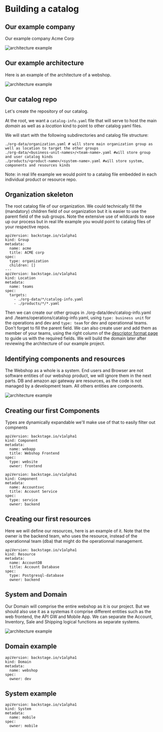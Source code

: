 # Building a catalog #

## Our example company ##

Our example company Acme Corp

<!---
<div hidden>
```
@startuml ch2-organigram
!include <awslib/AWSCommon>
!include <awslib/AWSSimplified.puml>
!include <awslib/Compute/all.puml>
!include <awslib/mobile/all.puml>
!include <awslib/general/all.puml>
!include <awslib/GroupIcons/all.puml>

package non-technical {
  Users(management,"Management","management@acme.corp")
  Users(accounting,"Accounting","Accounting@acme.corp")
  Users(hr,"Human Resources","hr@acme.corp")
}

package dev {
  Users(mobiledev,"Mobile","dev.mobile@acme.corp")
  Users(frontenddev,"Frontend","dev.frontend@acme.corp")
  Users(backenddev,"Backend","dev.backend@acme.corp")
}

package operations {
  Users(opdba,"Database Administrators","op.dba@acme.corp")
  Users(opsys,"System Administrators","op.sys@acme.corp")
}

management -[hidden]r- accounting
accounting -[hidden]r- hr
management -[hidden]d- mobiledev
mobiledev -[hidden]r- frontenddev
frontenddev -[hidden]r- backenddev
opdba -[hidden]r- opsys

@enduml
```
</div>
--->

![architecture example](ch2-organigram.svg)

## Our example architecture ##

Here is an example of the architecture of a webshop.

<!---
<div hidden>
```
@startuml ch2-architecture-diagram
!include <awslib/AWSCommon>
!include <awslib/AWSSimplified.puml>
!include <awslib/Compute/all.puml>
!include <awslib/mobile/all.puml>
!include <awslib/general/all.puml>

'skinparam linetype ortho

Users(Users, "Users", "")
Mobile(MobileApp, "Mobile App", "")
Client(Browser, "Web Browser", "")
GenericDatabase(AccountDB, "Account DB", "")
GenericDatabase(InventoryDB, "Inventory DB", "")
GenericDatabase(SaleDB, "Sale DB", "")
GenericDatabase(ShippingDB, "Shipping DB", "")
ECSContainer1(WebApp, "Web frontend", "")
APIGateway(APIgw, "API Gateway", "")
LambdaLambdaFunction(Accountsvc, "Account Service", "")
LambdaLambdaFunction(Inventorysvc, "Inventory Service", "")
LambdaLambdaFunction(Shippingsvc, "Shipping Service", "")
ECSContainer1(Salesvc, "Sale Service", "")

MobileApp -[hidden]r- Browser
APIgw -[hidden]r- WebApp
Accountsvc -[hidden]r- Inventorysvc
Inventorysvc -[hidden]r- Salesvc
Salesvc -[hidden]r- Shippingsvc
AccountDB -[hidden]r- InventoryDB
InventoryDB -[hidden]r- SaleDB
SaleDB -[hidden]r- ShippingDB

Users -- MobileApp
Users -- Browser
MobileApp -- APIgw
Browser -- WebApp
APIgw -- Accountsvc
WebApp -- Accountsvc
APIgw -- Inventorysvc
WebApp -- Inventorysvc
APIgw -- Salesvc
WebApp -- Salesvc
APIgw -- Shippingsvc
WebApp -- Shippingsvc
Accountsvc -- AccountDB
Inventorysvc -- InventoryDB
Shippingsvc -- ShippingDB
Salesvc -- SaleDB

@enduml
```
</div>
--->

![architecture example](ch2-architecture-diagram.svg)

## Our catalog repo ##

Let's create the repository of our catalog.

At the root, we want a `catalog-info.yaml` file that will serve to host the main _domain_ as well as a _location_ kind to point to other catalog yaml files.

We will start with the following subdirectories and catalog file structure:
```
./org-data/organization.yaml # will store main organization group as well as location to target the other groups
./org-data/<business-unit-names>/<team-name>.yaml #will store group and user catalog kinds
./products/<product-name>/<system-name>.yaml #will store system, components and resources kinds
```

Note: in real life example we would point to a catalog file embedded in each individual product or resource repo.

## Organization skeleton ##

The root catalog file of our organization. We could technically fill the (mandatory) children field of our organization but it is easier to use the parent field of the sub groups. Note the extensive use of wildcards to ease up our process but in real life example you would point to catalog files of your respective repos.

```
apiVersion: backstage.io/v1alpha1
kind: Group
metadata:
  name: acme
  title: ACME corp
spec:
  type: organization
  children: []
---
apiVersion: backstage.io/v1alpha1
kind: Location
metadata:
  name: teams
spec:
  targets:
    - ./org-data/*/catalog-info.yaml
    - ./products/*/*.yaml
```

Then we can create our other groups in ./org-data/dev/catalog-info.yaml and ./teams/operations/catalog-info.yaml, using `type: business unit` for the operations and dev and `type: team` for dev and operationnal teams. Don't forget to fill the parent field. We can also create user and add them as member of your teams, using the right column of the [descriptor format page](https://backstage.io/docs/features/software-catalog/descriptor-format) to guide us with the required fields. We will build the domain later after reviewing the architecture of our example project.

## Identifying components and resources ##

The Webshop as a whole is a system. End users and Browser are not software entities of our webshop product, we will ignore them in the next parts.
DB and amazon api gateway are resources, as the code is not managed by a development team.
All others entities are components.

<!---
<div hidden>
```
@startuml ch2-components-resources
!include <awslib/AWSCommon>
!include <awslib/Compute/all.puml>
!include <awslib/mobile/all.puml>
!include <awslib/general/all.puml>

'skinparam linetype ortho

Users(Users, "Users", "")
Mobile(MobileApp, "Mobile App", "Component")
Client(Browser, "Web Browser", "")
GenericDatabase(AccountDB, "Account DB", "Resource")
GenericDatabase(InventoryDB, "Inventory DB", "Resource")
GenericDatabase(SaleDB, "Sale DB", "Resource")
GenericDatabase(ShippingDB, "Shipping DB", "Resource")
ECSContainer1(WebApp, "Web frontend", "Component")
APIGateway(APIgw, "API Gateway", "Resource")
LambdaLambdaFunction(Accountsvc, "Account Service", "Component")
LambdaLambdaFunction(Inventorysvc, "Inventory Service", "Component")
LambdaLambdaFunction(Shippingsvc, "Shipping Service", "Component")
ECSContainer1(Salesvc, "Sale Service", "Component")

MobileApp -[hidden]r- Browser
APIgw -[hidden]r- WebApp
Accountsvc -[hidden]r- Inventorysvc
Inventorysvc -[hidden]r- Salesvc
Salesvc -[hidden]r- Shippingsvc
AccountDB -[hidden]r- InventoryDB
InventoryDB -[hidden]r- SaleDB
SaleDB -[hidden]r- ShippingDB

Users -- MobileApp
Users -- Browser
MobileApp -- APIgw
Browser -- WebApp
APIgw -- Accountsvc
WebApp -- Accountsvc
APIgw -- Inventorysvc
WebApp -- Inventorysvc
APIgw -- Salesvc
WebApp -- Salesvc
APIgw -- Shippingsvc
WebApp -- Shippingsvc
Accountsvc -- AccountDB
Inventorysvc -- InventoryDB
Shippingsvc -- ShippingDB
Salesvc -- SaleDB

@enduml
```
</div>
--->

![architecture example](ch2-components-resources.svg)
 
## Creating our first Components ##

Types are dynamically expandable we'll make use of that to easily filter out compnents

```
apiVersion: backstage.io/v1alpha1
kind: Component
metadata:
  name: webapp
  title: Webshop Frontend
spec:
  type: website
  owner: frontend
```

```
apiVersion: backstage.io/v1alpha1
kind: Component
metadata:
  name: Accountsvc
  title: Account Service
spec:
  type: service
  owner: backend
```

## Creating our first resources ##

Here we will define our resources, here is an example of it.
Note that the owner is the backend team, who uses the resource, instead of the operationnal team (dba) that might do the operationnal management.

```
apiVersion: backstage.io/v1alpha1
kind: Resource
metadata:
  name: AccountDB
  title: Account Database
spec:
  type: Postgresql-database
  owner: backend
```

## System and Domain ##

Our Domain will comprise the entire webshop as it is our project. But we should also use it as a systemas it comprise different entities such as the web frontend, the API GW and Mobile App. We can separate the Account, Inventory, Sale and Shipping logical functions as separate systems.

<!---
<div hidden>
```
@startuml ch2-system-domain
!include <awslib/AWSCommon>
!include <awslib/AWSSimplified.puml>
!include <awslib/Compute/all.puml>
!include <awslib/mobile/all.puml>
!include <awslib/general/all.puml>
!include <awslib/GroupIcons/all.puml>
!include <awslib/Storage/all.puml>
!include <awslib/ManagementAndGovernance/all.puml>
!include <awslib/CustomerEngagement/all.puml>
!include <awslib/MachineLearning/all.puml>
!include <awslib/NetworkingAndContentDelivery/all.puml>
!include <awslib/Database/all.puml>
!include <awslib/ApplicationIntegration/all.puml>

'skinparam linetype ortho

Package webShop {
  Mobile(MobileApp, "Mobile App", "Component")
  Package account {
    LambdaLambdaFunction(Accountsvc, "Account Service", "Component")
    GenericDatabase(AccountDB, "Account DB", "Resource")
  }
  Package inventory {
    LambdaLambdaFunction(Inventorysvc, "Inventory Service", "Component")
    GenericDatabase(InventoryDB, "Inventory DB", "Resource")
  }
  Package sale {
    ECSContainer1(Salesvc, "Sale Service", "Component")
    GenericDatabase(SaleDB, "Sale DB", "Resource")
  }
  Package shipping {
    LambdaLambdaFunction(Shippingsvc, "Shipping Service", "Component")
    GenericDatabase(ShippingDB, "Shipping DB", "Resource")
  }
  
  ECSContainer1(WebApp, "Web frontend", "Component")
  APIGateway(APIgw, "API Gateway", "Resource")
}

APIgw -[hidden]l- WebApp
Accountsvc -[hidden]r- Inventorysvc
Inventorysvc -[hidden]r- Salesvc
Salesvc -[hidden]r- Shippingsvc
AccountDB -[hidden]r- InventoryDB
InventoryDB -[hidden]r- SaleDB
SaleDB -[hidden]r- ShippingDB

MobileApp -- APIgw
APIgw -- Accountsvc
WebApp -- Accountsvc
APIgw -- Inventorysvc
WebApp -- Inventorysvc
APIgw -- Salesvc
WebApp -- Salesvc
APIgw -- Shippingsvc
WebApp -- Shippingsvc
Accountsvc -- AccountDB
Inventorysvc -- InventoryDB
Shippingsvc -- ShippingDB
Salesvc -- SaleDB

@enduml
```
</div>
--->
![architecture example](ch2-system-domain.svg)

## Domain example ##

```
apiVersion: backstage.io/v1alpha1
kind: Domain
metadata:
  name: webshop
spec:
  owner: dev
```

## System example ##

```
apiVersion: backstage.io/v1alpha1
kind: System
metadata:
  name: mobile
spec:
  owner: mobile
```

